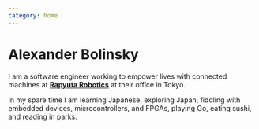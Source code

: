 ```yaml
---
category: home
---
```


# Alexander Bolinsky

I am a software engineer working to empower lives with connected machines at [**Rapyuta Robotics**](www.rapyuta-robotics.com) at their office in Tokyo.

In my spare time I am learning Japanese, exploring Japan, fiddling with embedded devices, microcontrollers, and FPGAs, playing Go, eating sushi, and reading in parks.
